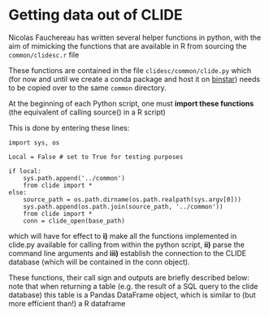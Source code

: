 # Getting data out of CLIDE

Nicolas Fauchereau has written several helper functions in python, with the aim of mimicking the functions that are available in R from sourcing the ```common/clidesc.r``` file

These functions are contained in the file ```clidesc/common/clide.py``` which (for now and until we create a conda package and host it on [binstar](https://binstar.org/nicolasfauchereau)) needs to be copied over to the same ```common``` directory.

At the beginning of each Python script, one must **import these functions** (the equivalent of calling source() in a R script) 

This is done by entering these lines: 

    import sys, os

    Local = False # set to True for testing purposes

    if local: 
        sys.path.append('../common') 
        from clide import * 
    else: 
        source_path = os.path.dirname(os.path.realpath(sys.argv[0]))
        sys.path.append(os.path.join(source_path, '../common'))
        from clide import * 
        conn = clide_open(base_path)

which will have for effect to **i)** make all the functions implemented in clide.py available for calling from within the python script, **ii)** parse the command line arguments and **iii)** establish the connection to the CLIDE database (which will be contained in the conn object). 

These functions, their call sign and outputs are briefly described below: note that when returning a table (e.g. the result of a SQL query to the clide database) this table is a Pandas DataFrame object, which is similar to (but more efficient than!) a R dataframe



